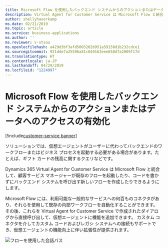 ```yaml
---
title: Microsoft Flow を使用したバックエンド システムからのアクションまたはデータへのアクセスの有効化
description: Virtual Agent for Customer Service は Microsoft Flow と統合して、顧客サービス マネージャーが既存のフローを起動したり、コードを書かずにバックエンド システムを呼び出す新しいフローを作成したりできるようにします。
author: shellyhaverkamp
ms.date: 02/21/2019
ms.topic: article
ms.service: business-applications
ms.author: ''
ms.reviewer: v-stsau
ms.openlocfilehash: a429d3bf3afd5003202b951a59150d1b232cdce1
ms.sourcegitcommit: 921dde7a25596a81c049162eee650d7a2009f17d
ms.translationtype: HT
ms.contentlocale: ja-JP
ms.lasthandoff: 04/29/2019
ms.locfileid: "1224997"
---
```

<!--from editor: Please provide caption info for screenshot.-->


# <a name="enable-actions-or-access-data-from-back-end-systems-using-microsoft-flow"></a>Microsoft Flow を使用したバックエンド システムからのアクションまたはデータへのアクセスの有効化
[!include[customer-service banner](../../../includes/dynamics365-ai-customer-service.md)]


ソリューションでは、仮想エージェントがユーザーに代わってバックエンドのワークフローまたはビジネス プロセスを起動する必要がある場合があります。たとえば、ギフト カードの残高に関するクエリなどです。

Dynamics 365 Virtual Agent for Customer Service は Microsoft Flow と統合して、顧客サービス マネージャーが既存のフローを起動したり、コードを書かずにバックエンド システムを呼び出す新しいフローを作成したりできるようにします。

Microsoft Flow には、利用可能な一般的なサービスへの何百ものコネクタがあり、それらを使用して既存の内部ワークフローを自動化することができます。 その後、これらを Virtual Agent for Customer Service で作成されたダイアログから直接呼び出して、仮想エージェントに機能を追加できます。 カスタム コネクタを介してカスタム コードおよびレガシ システムへの接続もサポートでき、仮想エージェントの機能向上に伴い拡張性が提供されます。

![フローを使用した会話パス](../media/customer-service-virtual-agent-7.png)
